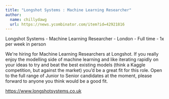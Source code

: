 ```yaml
---
title: "Longshot Systems : Machine Learning Researcher"
author:
  name: chillydawg
  url: https://news.ycombinator.com/item?id=42921816
---
```

Longshot Systems - Machine Learning Researcher - London - Full time - 1x per week in person

We&#x27;re hiring for Machine Learning Researchers at Longshot. If you really enjoy the modelling side of machine learning and like iterating rapidly on your ideas to try and beat the best existing models (think a Kaggle competition, but against the market) you’d be a great fit for this role. Open to the full range of Junior to Senior candidates at the moment, please forward to anyone you think would be a good fit.

<a href="https:&#x2F;&#x2F;www.longshotsystems.co.uk" rel="nofollow">https:&#x2F;&#x2F;www.longshotsystems.co.uk</a>
<JobApplication />
